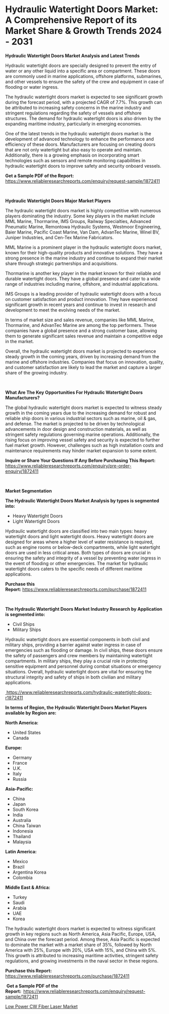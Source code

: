 <p><h1>Hydraulic Watertight Doors Market: A Comprehensive Report of its Market Share & Growth Trends 2024 - 2031</h1></p><p><strong>Hydraulic Watertight Doors Market Analysis and Latest Trends</strong></p>
<p><p>Hydraulic watertight doors are specially designed to prevent the entry of water or any other liquid into a specific area or compartment. These doors are commonly used in marine applications, offshore platforms, submarines, and other vessels to ensure the safety of the crew and equipment in case of flooding or water ingress.</p><p>The hydraulic watertight doors market is expected to see significant growth during the forecast period, with a projected CAGR of 7.7%. This growth can be attributed to increasing safety concerns in the marine industry and stringent regulations regarding the safety of vessels and offshore structures. The demand for hydraulic watertight doors is also driven by the expanding maritime industry, particularly in emerging economies.</p><p>One of the latest trends in the hydraulic watertight doors market is the development of advanced technology to enhance the performance and efficiency of these doors. Manufacturers are focusing on creating doors that are not only watertight but also easy to operate and maintain. Additionally, there is a growing emphasis on incorporating smart technologies such as sensors and remote monitoring capabilities in hydraulic watertight doors to improve safety and security onboard vessels.</p></p>
<p><strong>Get a Sample PDF of the Report:&nbsp;</strong> <a href="https://www.reliableresearchreports.com/enquiry/request-sample/1872411">https://www.reliableresearchreports.com/enquiry/request-sample/1872411</a></p>
<p>&nbsp;</p>
<p><strong>Hydraulic Watertight Doors Major Market Players</strong></p>
<p><p>The hydraulic watertight doors market is highly competitive with numerous players dominating the industry. Some key players in the market include MML Marine, Thormarine, IMS Groups, Railway Specialties, Advanced Pneumatic Marine, Remontowa Hydraulic Systems, Westmoor Engineering, Baier Marine, Pacific Coast Marine, Van Dam, AdvanTec Marine, Winel BV, Juniper Industries, and Cen-Tex Marine Fabricators.</p><p>MML Marine is a prominent player in the hydraulic watertight doors market, known for their high-quality products and innovative solutions. They have a strong presence in the marine industry and continue to expand their market share through strategic partnerships and acquisitions.</p><p>Thormarine is another key player in the market known for their reliable and durable watertight doors. They have a global presence and cater to a wide range of industries including marine, offshore, and industrial applications.</p><p>IMS Groups is a leading provider of hydraulic watertight doors with a focus on customer satisfaction and product innovation. They have experienced significant growth in recent years and continue to invest in research and development to meet the evolving needs of the market.</p><p>In terms of market size and sales revenue, companies like MML Marine, Thormarine, and AdvanTec Marine are among the top performers. These companies have a global presence and a strong customer base, allowing them to generate significant sales revenue and maintain a competitive edge in the market.</p><p>Overall, the hydraulic watertight doors market is projected to experience steady growth in the coming years, driven by increasing demand from the marine and offshore industries. Companies that focus on innovation, quality, and customer satisfaction are likely to lead the market and capture a larger share of the growing industry.</p></p>
<p>&nbsp;</p>
<p><strong>What Are The Key Opportunities For Hydraulic Watertight Doors Manufacturers?</strong></p>
<p><p>The global hydraulic watertight doors market is expected to witness steady growth in the coming years due to the increasing demand for robust and reliable ship doors in various industrial sectors such as marine, oil & gas, and defense. The market is projected to be driven by technological advancements in door design and construction materials, as well as stringent safety regulations governing marine operations. Additionally, the rising focus on improving vessel safety and security is expected to further fuel market growth. However, challenges such as high installation costs and maintenance requirements may hinder market expansion to some extent.</p></p>
<p><strong>Inquire or Share Your Questions If Any Before Purchasing This Report:</strong> <a href="https://www.reliableresearchreports.com/enquiry/pre-order-enquiry/1872411">https://www.reliableresearchreports.com/enquiry/pre-order-enquiry/1872411</a></p>
<p>&nbsp;</p>
<p><strong>Market Segmentation</strong></p>
<p><strong>The Hydraulic Watertight Doors Market Analysis by types is segmented into:</strong></p>
<p><ul><li>Heavy Watertight Doors</li><li>Light Watertight Doors</li></ul></p>
<p><p>Hydraulic watertight doors are classified into two main types: heavy watertight doors and light watertight doors. Heavy watertight doors are designed for areas where a higher level of water resistance is required, such as engine rooms or below-deck compartments, while light watertight doors are used in less critical areas. Both types of doors are crucial in ensuring the safety and integrity of a vessel by preventing water ingress in the event of flooding or other emergencies. The market for hydraulic watertight doors caters to the specific needs of different maritime applications.</p></p>
<p><strong>Purchase this Report:&nbsp;</strong><a href="https://www.reliableresearchreports.com/purchase/1872411">https://www.reliableresearchreports.com/purchase/1872411</a></p>
<p>&nbsp;</p>
<p><strong>The Hydraulic Watertight Doors Market Industry Research by Application is segmented into:</strong></p>
<p><ul><li>Civil Ships</li><li>Military Ships</li></ul></p>
<p><p>Hydraulic watertight doors are essential components in both civil and military ships, providing a barrier against water ingress in case of emergencies such as flooding or damage. In civil ships, these doors ensure the safety of passengers and crew members by maintaining watertight compartments. In military ships, they play a crucial role in protecting sensitive equipment and personnel during combat situations or emergency situations. Overall, hydraulic watertight doors are vital for ensuring the structural integrity and safety of ships in both civilian and military applications.</p></p>
<p><a href="https://www.reliableresearchreports.com/hydraulic-watertight-doors-r1872411">&nbsp;https://www.reliableresearchreports.com/hydraulic-watertight-doors-r1872411</a></p>
<p><strong>In terms of Region, the Hydraulic Watertight Doors Market Players available by Region are:</strong></p>
<p>
    <p> <strong> North America: </strong>
        <ul>
            <li>United States</li>
            <li>Canada</li>
        </ul>
        </p> 
    <p> <strong> Europe: </strong>
        <ul>
            <li>Germany</li>
            <li>France</li>
            <li>U.K.</li>
            <li>Italy</li>
            <li>Russia</li>
        </ul>
        </p> 
    <p> <strong> Asia-Pacific: </strong>
        <ul>
            <li>China</li>
            <li>Japan</li>
            <li>South Korea</li>
            <li>India</li>
            <li>Australia</li>
            <li>China Taiwan</li>
            <li>Indonesia</li>
            <li>Thailand</li>
            <li>Malaysia</li>
        </ul>
        </p> 
    <p> <strong> Latin America: </strong>
        <ul>
            <li>Mexico</li>
            <li>Brazil</li>
            <li>Argentina Korea</li>
            <li>Colombia</li>
        </ul>
        </p> 
    <p> <strong> Middle East & Africa: </strong>
        <ul>
            <li>Turkey</li>
            <li>Saudi</li>
            <li>Arabia</li>
            <li>UAE</li>
            <li>Korea</li>
        </ul>
    </p>
    </p>
<p><p>The hydraulic watertight doors market is expected to witness significant growth in key regions such as North America, Asia Pacific, Europe, USA, and China over the forecast period. Among these, Asia Pacific is expected to dominate the market with a market share of 35%, followed by North America with 25%, Europe with 20%, USA with 15%, and China with 5%. This growth is attributed to increasing maritime activities, stringent safety regulations, and growing investments in the naval sector in these regions.</p></p>
<p><strong>Purchase this Report: </strong><a href="https://www.reliableresearchreports.com/purchase/1872411">https://www.reliableresearchreports.com/purchase/1872411</a></p>
<p>&nbsp;<strong>Get a Sample PDF of the Report:&nbsp;&nbsp;</strong><a href="https://www.reliableresearchreports.com/enquiry/request-sample/1872411">https://www.reliableresearchreports.com/enquiry/request-sample/1872411</a></p>
<p><strong></strong></p>
<p><p><a href="https://view.publitas.com/reportprime-1/low-power-cw-fiber-laser-market-industry-trends-and-forecast-for-period-from-2024-to-2031/">Low Power CW Fiber Laser Market</a></p></p>